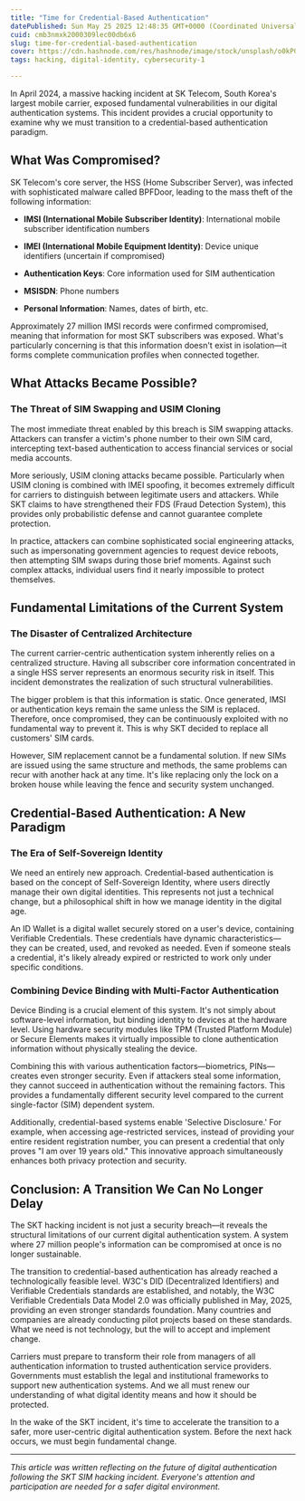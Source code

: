 ```yaml
---
title: "Time for Credential-Based Authentication"
datePublished: Sun May 25 2025 12:48:35 GMT+0000 (Coordinated Universal Time)
cuid: cmb3nmxk2000309lec00db6x6
slug: time-for-credential-based-authentication
cover: https://cdn.hashnode.com/res/hashnode/image/stock/unsplash/o0kPG3RirHs/upload/1b6a54eea96d385a1a1840d4ad10afae.jpeg
tags: hacking, digital-identity, cybersecurity-1

---
```


In April 2024, a massive hacking incident at SK Telecom, South Korea's largest mobile carrier, exposed fundamental vulnerabilities in our digital authentication systems. This incident provides a crucial opportunity to examine why we must transition to a credential-based authentication paradigm.

## What Was Compromised?

SK Telecom's core server, the HSS (Home Subscriber Server), was infected with sophisticated malware called BPFDoor, leading to the mass theft of the following information:

* **IMSI (International Mobile Subscriber Identity)**: International mobile subscriber identification numbers
    
* **IMEI (International Mobile Equipment Identity)**: Device unique identifiers (uncertain if compromised)
    
* **Authentication Keys**: Core information used for SIM authentication
    
* **MSISDN**: Phone numbers
    
* **Personal Information**: Names, dates of birth, etc.
    

Approximately 27 million IMSI records were confirmed compromised, meaning that information for most SKT subscribers was exposed. What's particularly concerning is that this information doesn't exist in isolation—it forms complete communication profiles when connected together.

## What Attacks Became Possible?

### The Threat of SIM Swapping and USIM Cloning

The most immediate threat enabled by this breach is SIM swapping attacks. Attackers can transfer a victim's phone number to their own SIM card, intercepting text-based authentication to access financial services or social media accounts.

More seriously, USIM cloning attacks became possible. Particularly when USIM cloning is combined with IMEI spoofing, it becomes extremely difficult for carriers to distinguish between legitimate users and attackers. While SKT claims to have strengthened their FDS (Fraud Detection System), this provides only probabilistic defense and cannot guarantee complete protection.

In practice, attackers can combine sophisticated social engineering attacks, such as impersonating government agencies to request device reboots, then attempting SIM swaps during those brief moments. Against such complex attacks, individual users find it nearly impossible to protect themselves.

## Fundamental Limitations of the Current System

### The Disaster of Centralized Architecture

The current carrier-centric authentication system inherently relies on a centralized structure. Having all subscriber core information concentrated in a single HSS server represents an enormous security risk in itself. This incident demonstrates the realization of such structural vulnerabilities.

The bigger problem is that this information is static. Once generated, IMSI or authentication keys remain the same unless the SIM is replaced. Therefore, once compromised, they can be continuously exploited with no fundamental way to prevent it. This is why SKT decided to replace all customers' SIM cards.

However, SIM replacement cannot be a fundamental solution. If new SIMs are issued using the same structure and methods, the same problems can recur with another hack at any time. It's like replacing only the lock on a broken house while leaving the fence and security system unchanged.

## Credential-Based Authentication: A New Paradigm

### The Era of Self-Sovereign Identity

We need an entirely new approach. Credential-based authentication is based on the concept of Self-Sovereign Identity, where users directly manage their own digital identities. This represents not just a technical change, but a philosophical shift in how we manage identity in the digital age.

An ID Wallet is a digital wallet securely stored on a user's device, containing Verifiable Credentials. These credentials have dynamic characteristics—they can be created, used, and revoked as needed. Even if someone steals a credential, it's likely already expired or restricted to work only under specific conditions.

### Combining Device Binding with Multi-Factor Authentication

Device Binding is a crucial element of this system. It's not simply about software-level information, but binding identity to devices at the hardware level. Using hardware security modules like TPM (Trusted Platform Module) or Secure Elements makes it virtually impossible to clone authentication information without physically stealing the device.

Combining this with various authentication factors—biometrics, PINs—creates even stronger security. Even if attackers steal some information, they cannot succeed in authentication without the remaining factors. This provides a fundamentally different security level compared to the current single-factor (SIM) dependent system.

Additionally, credential-based systems enable 'Selective Disclosure.' For example, when accessing age-restricted services, instead of providing your entire resident registration number, you can present a credential that only proves "I am over 19 years old." This innovative approach simultaneously enhances both privacy protection and security.

## Conclusion: A Transition We Can No Longer Delay

The SKT hacking incident is not just a security breach—it reveals the structural limitations of our current digital authentication system. A system where 27 million people's information can be compromised at once is no longer sustainable.

The transition to credential-based authentication has already reached a technologically feasible level. W3C's DID (Decentralized Identifiers) and Verifiable Credentials standards are established, and notably, the W3C Verifiable Credentials Data Model 2.0 was officially published in May, 2025, providing an even stronger standards foundation. Many countries and companies are already conducting pilot projects based on these standards. What we need is not technology, but the will to accept and implement change.

Carriers must prepare to transform their role from managers of all authentication information to trusted authentication service providers. Governments must establish the legal and institutional frameworks to support new authentication systems. And we all must renew our understanding of what digital identity means and how it should be protected.

In the wake of the SKT incident, it's time to accelerate the transition to a safer, more user-centric digital authentication system. Before the next hack occurs, we must begin fundamental change.

---

*This article was written reflecting on the future of digital authentication following the SKT SIM hacking incident. Everyone's attention and participation are needed for a safer digital environment.*